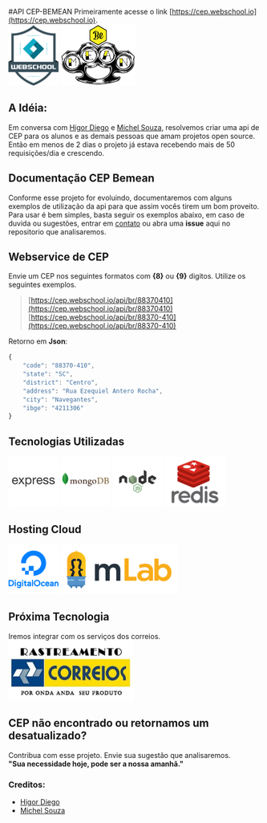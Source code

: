#API CEP-BEMEAN
Primeiramente acesse o link [https://cep.webschool.io](https://cep.webschool.io).
</br>
<img src="/img/webschool.png" width="100">
<img src="/img/bemean.png" width="150">

## A Idéia:
Em conversa com [Higor Diego](https://github.com/higordiego) e [Michel Souza](https://github.com/souzacristsf), resolvemos criar uma api de CEP para os alunos e as demais pessoas que amam projetos open source. Então em menos de 2 dias o projeto já estava recebendo mais de 50 requisições/dia e crescendo. 

## Documentação CEP Bemean
Conforme esse projeto for evoluindo, documentaremos com alguns exemplos de utilização da api para que assim vocês tirem um bom proveito. Para usar é bem simples, basta seguir os exemplos abaixo, em caso de duvida ou sugestões, entrar em [contato](https://telegram.me/bemean) ou abra uma **issue** aqui no repositorio que analisaremos.

## Webservice de CEP
Envie um CEP nos seguintes formatos com **{8}** ou **{9}** digitos. 
Utilize os seguintes exemplos.

> [https://cep.webschool.io/api/br/88370410](https://cep.webschool.io/api/br/88370410) 
> </br>
> [https://cep.webschool.io/api/br/88370-410](https://cep.webschool.io/api/br/88370-410)

Retorno em **Json**:
```javascript
{
    "code": "88370-410",
    "state": "SC",
    "district": "Centro",
    "address": "Rua Ezequiel Antero Rocha",
    "city": "Navegantes",
    "ibge": "4211306"
}
```

## Tecnologias Utilizadas
<!--![](/img/express.png) 
![](/img/mongodb.png) -->
<img src="/img/express.png" width="100" height="100">
<img src="/img/mongodb.png" width="100" height="100">
<img src="/img/nodejs.png" width="100" height="100">
<img src="/img/redis1.png" width="120" height="100">

## Hosting Cloud
<img src="/img/digitalocean.png" width="100" height="100">
<img src="/img/mlab.png" height="100">
<!--<img src="/img/heroku.png" width="100" height="100">-->

## Próxima Tecnologia
Iremos integrar com os serviços dos correios.                                         
<img src="/img/correios.jpg" width="250" height="120">

## CEP não encontrado ou retornamos um desatualizado?
Contribua com esse projeto. Envie sua sugestão que analisaremos. 
</br>
**"Sua necessidade hoje, pode ser a nossa amanhã."**

### Creditos:
 + [Higor Diego](https://github.com/higordiego) 
 + [Michel Souza](https://github.com/souzacristsf)